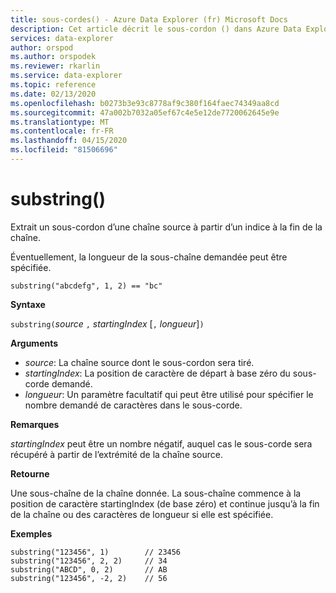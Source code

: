 ```yaml
---
title: sous-cordes() - Azure Data Explorer (fr) Microsoft Docs
description: Cet article décrit le sous-cordon () dans Azure Data Explorer.
services: data-explorer
author: orspod
ms.author: orspodek
ms.reviewer: rkarlin
ms.service: data-explorer
ms.topic: reference
ms.date: 02/13/2020
ms.openlocfilehash: b0273b3e93c8778af9c380f164faec74349aa8cd
ms.sourcegitcommit: 47a002b7032a05ef67c4e5e12de7720062645e9e
ms.translationtype: MT
ms.contentlocale: fr-FR
ms.lasthandoff: 04/15/2020
ms.locfileid: "81506696"
---
```

# <a name="substring"></a>substring()

Extrait un sous-cordon d’une chaîne source à partir d’un indice à la fin de la chaîne.

Éventuellement, la longueur de la sous-chaîne demandée peut être spécifiée.

```kusto
substring("abcdefg", 1, 2) == "bc"
```

**Syntaxe**

`substring(`*source* `,` *startingIndex* [`,` *longueur*]`)`

**Arguments**

* *source*: La chaîne source dont le sous-cordon sera tiré.
* *startingIndex*: La position de caractère de départ à base zéro du sous-corde demandé.
* *longueur*: Un paramètre facultatif qui peut être utilisé pour spécifier le nombre demandé de caractères dans le sous-corde. 

**Remarques**

*startingIndex* peut être un nombre négatif, auquel cas le sous-corde sera récupéré à partir de l’extrémité de la chaîne source.

**Retourne**

Une sous-chaîne de la chaîne donnée. La sous-chaîne commence à la position de caractère startingIndex (de base zéro) et continue jusqu’à la fin de la chaîne ou des caractères de longueur si elle est spécifiée.

**Exemples**

```kusto
substring("123456", 1)        // 23456
substring("123456", 2, 2)     // 34
substring("ABCD", 0, 2)       // AB
substring("123456", -2, 2)    // 56
```